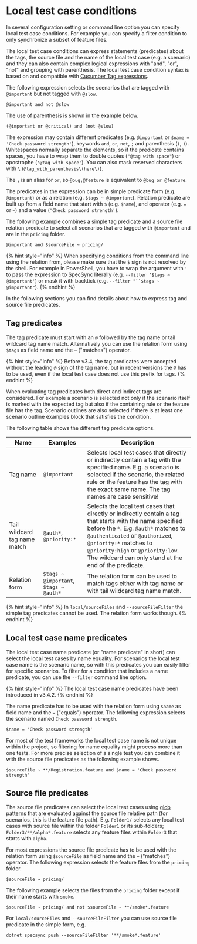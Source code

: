 # Local test case conditions

In several configuration setting or command line option you can specify local test case conditions. For example you can specify a filter condition to only synchronize a subset of feature files.

The local test case conditions can express statements (predicates) about the tags, the source file and the name of the local test case (e.g. a scenario) and they can also contain complex logical expressions with "and", "or", "not" and grouping with parenthesis. The local test case condition syntax is based on and compatible with [Cucumber Tag expressions](https://cucumber.io/docs/cucumber/api/?lang=java#tag-expressions).

The following expression selects the scenarios that are tagged with `@important` but not tagged with `@slow`.

```
@important and not @slow
```

The use of parenthesis is shown in the example below.

```
(@important or @critical) and (not @slow)
```

The expression may contain different predicates (e.g. `@important` or `$name = 'Check password strength'`), keywords `and`, `or`, `not`, `;` and parenthesis (`(`, `)`). Whitespaces normally separate the elements, so if the predicate contains spaces, you have to wrap them to double quotes (`"@tag with space"`) or apostrophe (`'@tag with space'`). You can also mask reserved characters with `\` (`@tag_with_parenthesis\(here\)`).

The `;` is an alias for `or`, so `@bug;@feature` is equivalent to `@bug or @feature`.

The predicates in the expression can be in simple predicate form (e.g. `@important`) or as a relation (e.g. `$tags ~ @important`). Relation predicate are built up from a field name that start with `$` (e.g. `$name`), and operator (e.g. `=` or `~`) and a value (`'Check password strength'`).

The following example combines a simple tag predicate and a source file relation predicate to select all scenarios that are tagged with `@important` and are in the `pricing` folder.

```
@important and $sourceFile ~ pricing/
```

{% hint style="info" %}
When specifying conditions from the command line using the relation from, please make sure that the `$` sign is not resolved by the shell. For example in PowerShell, you have to wrap the argument with `'` to pass the expression to SpecSync literally (e.g. `--filter '$tags ~ @important'`) or mask it with backtick (e.g. `--filter "``$tags ~ @important"`).
{% endhint %}


In the following sections you can find details about how to express tag and source file predicates.

## Tag predicates

The tag predicate must start with an `@` followed by the tag name or tail wildcard tag name match. Alternatively you can use the relation form using `$tags` as field name and the `~` ("matches") operator.

{% hint style="info" %}
Before v3.4, the tag predicates were accepted without the leading `@` sign of the tag name, but in recent versions the `@` has to be used, even if the local test case does not use this prefix for tags.
{% endhint %}

When evaluating tag predicates both direct and indirect tags are considered. For example a scenario is selected not only if the scenario itself is marked with the expected tag but also if the containing rule or the feature file has the tag. Scenario outlines are also selected if there is at least one scenario outline examples block that satisfies the condition.

The following table shows the different tag predicate options.

| Name | Examples | Description |
| ---- | -------- | ----------- |
| Tag name | `@important` | Selects local test cases that directly or indirectly contain a tag with the specified name. E.g. a scenario is selected if the scenario, the related rule or the feature has the tag with the exact same name. The tag names are case sensitive! |
| Tail wildcard tag name match | `@auth*`, `@priority:*` | Selects the local test cases that directly or indirectly contain a tag that starts with the name specified before the `*`. E.g. `@auth*` matches to `@authenticated` or `@authorized`, `@priority:*` matches to `@priority:high` or `@priority:low`. The wildcard can only stand at the end of the predicate. |
| Relation form | `$tags ~ @important`, `$tags ~ @auth*` | The relation form can be used to match tags either with tag name or with tail wildcard tag name match. |

{% hint style="info" %}
In `local/sourceFiles` and `--sourceFileFilter` the simple tag predicates cannot be used. The relation form works though.
{% endhint %}

## Local test case name predicates

The local test case name predicate (or "name predicate" in short) can select the local test cases by name equality. For scenarios the local test case name is the scenario name, so with this predicates you can easily filter for specific scenarios. To filter for a condition that includes a name predicate, you can use the `--filter` command line option.

{% hint style="info" %}
The local test case name predicates have been introduced in v3.4.2.
{% endhint %}

The name predicate has to be used with the relation form using `$name` as field name and the `=` ("equals") operator. The following expression selects the scenario named `Check password strength`.

```
$name = 'Check password strength'
```

For most of the test frameworks the local test case name is not unique within the project, so filtering for name equality might process more than one tests. For more precise selection of a single test you can combine it with the source file predicates as the following example shows.

```
$sourceFile ~ **/Registration.feature and $name = 'Check password strength'
```

## Source file predicates

The source file predicates can select the local test cases using [glob patterns](https://en.wikipedia.org/wiki/Glob_%28programming%29) that are evaluated against the source file relative path (for scenarios, this is the feature file path). E.g. `Folder1/` selects any local test cases with source file within the folder `Folder1` or its sub-folders; `Folder3/**/alpha*.feature` selects any feature files within `Folder3` that starts with `alpha`.

For most expressions the source file predicate has to be used with the relation form using `$sourceFile` as field name and the `~` ("matches") operator. The following expression selects the feature files from the `pricing` folder.

```
$sourceFile ~ pricing/
```

The following example selects the files from the `pricing` folder except if their name starts with `smoke`.

```
$sourceFile ~ pricing/ and not $sourceFile ~ **/smoke*.feature
```

For `local/sourceFiles` and `--sourceFileFilter` you can use source file predicate in the simple form, e.g.

```
dotnet specsync push --sourceFileFilter '**/smoke*.feature'
```
